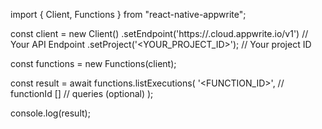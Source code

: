 import { Client, Functions } from "react-native-appwrite";

const client = new Client()
    .setEndpoint('https://<REGION>.cloud.appwrite.io/v1') // Your API Endpoint
    .setProject('<YOUR_PROJECT_ID>'); // Your project ID

const functions = new Functions(client);

const result = await functions.listExecutions(
    '<FUNCTION_ID>', // functionId
    [] // queries (optional)
);

console.log(result);
